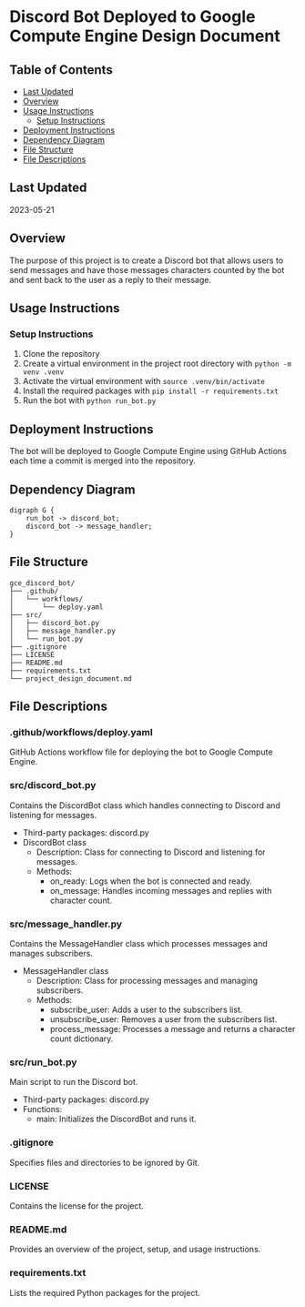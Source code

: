 # Discord Bot Deployed to Google Compute Engine Design Document

## Table of Contents
- [Last Updated](#last-updated)
- [Overview](#overview)
- [Usage Instructions](#usage-instructions)
  - [Setup Instructions](#setup-instructions)
- [Deployment Instructions](#deployment-instructions)
- [Dependency Diagram](#dependency-diagram)
- [File Structure](#file-structure)
- [File Descriptions](#file-descriptions)

## Last Updated
2023-05-21

## Overview
The purpose of this project is to create a Discord bot that allows users to send messages and have those messages characters counted by the bot and sent back to the user as a reply to their message.

## Usage Instructions

### Setup Instructions
1. Clone the repository
2. Create a virtual environment in the project root directory with `python -m venv .venv`
3. Activate the virtual environment with `source .venv/bin/activate`
4. Install the required packages with `pip install -r requirements.txt`
5. Run the bot with `python run_bot.py`

## Deployment Instructions
The bot will be deployed to Google Compute Engine using GitHub Actions each time a commit is merged into the repository.

## Dependency Diagram
```graphviz
digraph G {
    run_bot -> discord_bot;
    discord_bot -> message_handler;
}
```

## File Structure
```
gce_discord_bot/
├── .github/
│   └── workflows/
│       └── deploy.yaml
├── src/
│   ├── discord_bot.py
│   ├── message_handler.py
│   └── run_bot.py
├── .gitignore
├── LICENSE
├── README.md
├── requirements.txt
└── project_design_document.md
```

## File Descriptions

### .github/workflows/deploy.yaml
GitHub Actions workflow file for deploying the bot to Google Compute Engine.

### src/discord_bot.py
Contains the DiscordBot class which handles connecting to Discord and listening for messages.
- Third-party packages: discord.py
- DiscordBot class
  - Description: Class for connecting to Discord and listening for messages.
  - Methods:
    - on_ready: Logs when the bot is connected and ready.
    - on_message: Handles incoming messages and replies with character count.

### src/message_handler.py
Contains the MessageHandler class which processes messages and manages subscribers.
- MessageHandler class
  - Description: Class for processing messages and managing subscribers.
  - Methods:
    - subscribe_user: Adds a user to the subscribers list.
    - unsubscribe_user: Removes a user from the subscribers list.
    - process_message: Processes a message and returns a character count dictionary.

### src/run_bot.py
Main script to run the Discord bot.
- Third-party packages: discord.py
- Functions:
  - main: Initializes the DiscordBot and runs it.

### .gitignore
Specifies files and directories to be ignored by Git.

### LICENSE
Contains the license for the project.

### README.md
Provides an overview of the project, setup, and usage instructions.

### requirements.txt
Lists the required Python packages for the project.